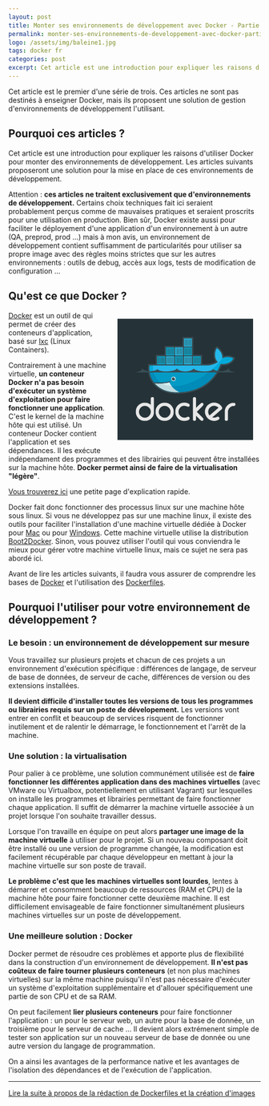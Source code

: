 ```yaml
---
layout: post
title: Monter ses environnements de développement avec Docker - Partie 1
permalink: monter-ses-environnements-de-developpement-avec-docker-partie-1/
logo: /assets/img/baleine1.jpg
tags: docker fr
categories: post
excerpt: Cet article est une introduction pour expliquer les raisons d'utiliser Docker pour monter des environnements de développement. Les articles suivants proposeront une solution pour la mise en place de ces environnements de développement. Qu'est ce que Docker ? Pourquoi l'utiliser pour votre environnement de développement ?
---
```

Cet article est le premier d'une série de trois. Ces articles ne sont pas destinés à enseigner Docker, mais ils proposent une solution de gestion d'environnements de développement l'utilisant.

## Pourquoi ces articles ?
Cet article est une introduction pour expliquer les raisons d'utiliser Docker pour monter des environnements de développement. Les articles suivants proposeront une solution pour la mise en place de ces environnements de développement.

Attention : **ces articles ne traitent exclusivement que d'environnements de développement.** Certains choix techniques fait ici seraient probablement perçus comme de mauvaises pratiques et seraient proscrits pour une utilisation en production. Bien sûr, Docker existe aussi pour faciliter le déployement d'une application d'un environnement à un autre (QA, preprod, prod ...) mais à mon avis, un environnement de développement contient suffisamment de particularités pour utiliser sa propre image avec des règles moins strictes que sur les autres environnements : outils de debug, accès aux logs, tests de modification de configuration ...

## Qu'est ce que Docker ?
<img src="/assets/img/logo_docker.png" style="float:right; margin:3%" alt="logo docker" title="logo docker" />

[Docker](http://www.docker.io) est un outil de  qui permet de créer des conteneurs d'application, basé sur [lxc](https://linuxcontainers.org/) (Linux Containers).

Contrairement à une machine virtuelle, **un conteneur Docker n'a pas besoin d'exécuter un système d'exploitation pour faire fonctionner une application**. C'est le kernel de la machine hôte qui est utilisé. Un conteneur Docker contient l'application et ses dépendances. Il les exécute indépendament des programmes et des librairies qui peuvent être installées sur la machine hôte. **Docker permet ainsi de faire de la virtualisation "légère"**.

[Vous trouverez ici](https://www.docker.com/whatisdocker/) une petite page d'explication rapide.

Docker fait donc fonctionner des processus linux sur une machine hôte sous linux. Si vous ne développez pas sur une machine linux, il existe des outils pour faciliter l'installation d'une machine virtuelle dédiée à Docker pour [Mac](https://docs.docker.com/installation/mac/) ou pour [Windows](https://docs.docker.com/installation/windows/). Cette machine virtuelle utilise la distribution [Boot2Docker](http://boot2docker.io/). Sinon, vous pouvez utiliser l'outil qui vous conviendra le mieux pour gérer votre machine virtuelle linux, mais ce sujet ne sera pas abordé ici.

Avant de lire les articles suivants, il faudra vous assurer de comprendre les bases de [Docker](https://docs.docker.com/) et l'utilisation des [Dockerfiles](https://docs.docker.com/reference/builder/).

## Pourquoi l'utiliser pour votre environnement de développement ?
### Le besoin : un environnement de développement sur mesure
Vous travaillez sur plusieurs projets et chacun de ces projets a un environnement d'exécution spécifique : différences de langage, de serveur de base de données, de serveur de cache, différences de version ou des extensions installées.

**Il devient difficile d'installer toutes les versions de tous les programmes ou librairies requis sur un poste de dévelopement.** Les versions vont entrer en conflit et beaucoup de services risquent de fonctionner inutilement et de ralentir le démarrage, le fonctionnement et l'arrêt de la machine.

### Une solution : la virtualisation
Pour palier à ce problème, une solution communément utilisée est de **faire fonctionner les différentes application dans des machines virtuelles** (avec VMware ou Virtualbox, potentiellement en utilisant Vagrant) sur lesquelles on installe les programmes et librairies permettant de faire fonctionner chaque application. Il suffit de démarrer la machine virtuelle associée à un projet lorsque l'on souhaite travailler dessus.

Lorsque l'on travaille en équipe on peut alors **partager une image de la machine virtuelle** à utiliser pour le projet. Si un nouveau composant doit être installé ou une version de programme changée, la modification est facilement récupérable par chaque développeur en mettant à jour la machine virtuelle sur son poste de travail.

**Le problème c'est que les machines virtuelles sont lourdes**, lentes à démarrer et consomment beaucoup de ressources (RAM et CPU) de la machine hôte pour faire fonctionner cette deuxième machine. Il est difficilement envisageable de faire fonctionner simultanément plusieurs machines virtuelles sur un poste de développement.

### Une meilleure solution : Docker
Docker permet de résoudre ces problèmes et apporte plus de flexibilité dans la construction d'un environnement de développement. **Il n'est pas coûteux de faire tourner plusieurs conteneurs** (et non plus machines virtuelles) sur la même machine puisqu'il n'est pas nécessaire d'exécuter un système d'exploitation supplémentaire et d'allouer spécifiquement une partie de son CPU et de sa RAM.

On peut facilement **lier plusieurs conteneurs** pour faire fonctionner l'application : un pour le serveur web, un autre pour la base de donnée, un troisième pour le serveur de cache ... Il devient alors extrémenent simple de tester son application sur un nouveau serveur de base de donnée ou une autre version du langage de programmation.

On a ainsi les avantages de la performance native et les avantages de l'isolation des dépendances et de l'exécution de l'application.

---

[Lire la suite à propos de la rédaction de Dockerfiles et la création d'images](/monter-ses-environnements-de-developpement-avec-docker-partie-2/)
